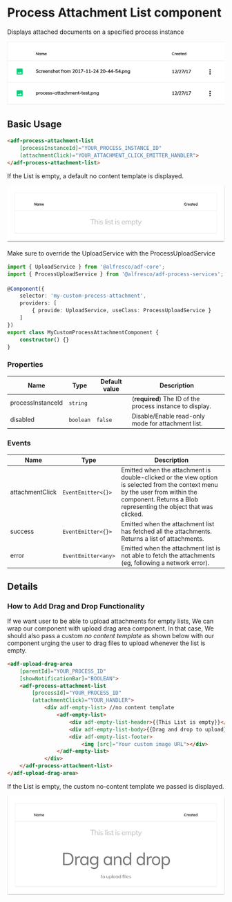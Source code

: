 # Process Attachment List component

Displays attached documents on a specified process instance

![process-attachment-list-sample](docassets/images/process-attachment-list.png)

## Basic Usage

```html
<adf-process-attachment-list
    [processInstanceId]="YOUR_PROCESS_INSTANCE_ID"
    (attachmentClick)="YOUR_ATTACHMENT_CLICK_EMITTER_HANDLER">
</adf-process-attachment-list>
```

If the List is empty, a default no content template is displayed.

![default-no-content-template-sample](docassets/images/default-no-content-template.png)

Make sure to override the UploadService with the ProcessUploadService

```ts
import { UploadService } from '@alfresco/adf-core';
import { ProcessUploadService } from '@alfresco/adf-process-services';

@Component({
    selector: 'my-custom-process-attachment',
    providers: [
        { provide: UploadService, useClass: ProcessUploadService }
    ]
})
export class MyCustomProcessAttachmentComponent {
    constructor() {}
}
```

### Properties

| Name | Type | Default value | Description |
| ---- | ---- | ------------- | ----------- |
| processInstanceId | `string` |  | (**required**) The ID of the process instance to display.  |
| disabled | `boolean` | `false` | Disable/Enable read-only mode for attachment list.  |

### Events

| Name | Type | Description |
| ---- | ---- | ----------- |
| attachmentClick | `EventEmitter<{}>` | Emitted when the attachment is double-clicked or the view option is selected from the context menu by the user from within the component. Returns a Blob representing the object that was clicked. |
| success | `EventEmitter<{}>` | Emitted when the attachment list has fetched all the attachments. Returns a list of attachments. |
| error | `EventEmitter<any>` | Emitted when the attachment list is not able to fetch the attachments (eg, following a network error). |

## Details

### How to Add Drag and Drop Functionality

If we want user to be able to upload attachments for empty lists, We can wrap our component with upload drag area component. In that case, We should also pass a custom _no content template_ as shown below with our component urging the user to drag files to upload whenever the list is empty.

```html
<adf-upload-drag-area
    [parentId]="YOUR_PROCESS_ID"
    [showNotificationBar]="BOOLEAN">
    <adf-process-attachment-list  
        [processId]="YOUR_PROCESS_ID"
        (attachmentClick)="YOUR_HANDLER">
            <div adf-empty-list> //no content template
                <adf-empty-list>
                    <div adf-empty-list-header>{{This List is empty}}</div>
                    <div adf-empty-list-body>{{Drag and drop to upload}}</div>
                    <div adf-empty-list-footer>
                        <img [src]="Your custom image URL"></div> 
                </adf-empty-list>
            </div>
    </adf-process-attachment-list>
</adf-upload-drag-area>
```

If the List is empty, the custom no-content template we passed is displayed.

![custom-no-content-drag-drop-template-sample](docassets/images/custom-no-content-drag-drop-template.png)
